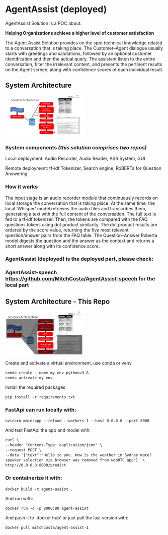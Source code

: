 # AgentAssist   (deployed)

AgentAssist Solution is a POC about:

**Helping Organizations achieve a higher level of customer satisfaction**

The Agent Assist Solution provides on the spot technical knowledge related to a conversation that is taking place.
The Customer–Agent dialogue usually starts with greetings and salutations, followed by an optional customer identification and then the actual query.
The assistant listen to the entire conversation, filter the irrelevant content, and presents the pertinent results on the Agent screen, along with confidence scores of each individual result.

## System Architecture
  <img src='./Solution_architecture.jpg' width=50% height=50%>


### System components     *(this solution comprises two repos)*
Local deployment: Audio Recorder, Audio Reader, ASR System, GUI

Remote deployment: tf-idf Tokenizer, Search engine, RoBERTa for Question Answering

### How it works

The input stage is an audio recorder module that continuously records on local storage the conversation that is taking place.
At the same time, the local ‘Whisper’ model retrieves the audio files and transcribes them,  generating a text with the full content of the conversation.
The full text is fed to a tf-idf tokenizer. Then, the tokens are compared with the FAQ questions tokens using dot product similarity.
The dot product results are ordered by the score value, returning the five most relevant question/answer pairs from the FAQ table.
The Question–Answer Roberta model digests the question and the answer as the context and returns a short answer along with its confidence score.

### AgentAssist (deployed) is the deployed part, please check:

### AgentAssist-speech https://github.com/MitchCosta/AgentAssist-speech for the local part

###

## System Architecture - This Repo
  <img src='./Solution_architecture_deployed.jpg' width=50% height=50%>



Create and activate a virtual environment, use conda or venv

```
conda create --name my_env python=3.8
conda activate my_env

```
Install the required packages

```
pip install -r requirements.txt
```

### FastApi can run locally with:

```
uvicorn main:app --reload --workers 1 --host 0.0.0.0 --port 8000
```

And test FastApi the app and model with:

```
curl \
--header "Content-Type: application/json" \
--request POST \
--data '{"text":"Hello to you. How is the weather in Sydney mate? speaker selection via browser was removed from webRTC app"}' \
http://0.0.0.0:8000/predict
```

### Or containerize it with:

```
docker build -t agent-assist .
```

And run with:

```
docker run -d -p 8000:80 agent-assist
```

And push it to 'docker hub' or just pull the last version with:

```
docker pull mitchcosta/agent-assist-1
```


